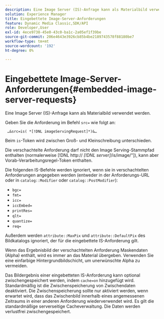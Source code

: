 ```yaml
---
description: Eine Image Server (IS)-Anfrage kann als Materialbild verwendet werden.
solution: Experience Manager
title: Eingebettete Image-Server-Anforderungen
feature: Dynamic Media Classic,SDK/API
role: Developer,User
exl-id: 4ece9738-45e0-43c0-ba1c-2a05ef1f39be
source-git-commit: 206e4643e3926cb85b4be2189743578f88180be7
workflow-type: tm+mt
source-wordcount: '192'
ht-degree: 0%

---
```


# Eingebettete Image-Server-Anforderungen{#embedded-image-server-requests}

Eine Image Server (IS)-Anfrage kann als Materialbild verwendet werden.

Geben Sie die Anforderung im Befehl `src=` wie folgt an:

` …&src=is( *[!DNL imageServingRequest]*)&…`

Beim `is`-Token wird zwischen Groß- und Kleinschreibung unterschieden.

Die verschachtelte Anforderung darf nicht den Image Serving-Stammpfad enthalten (normalerweise [!DNL http:// *[!DNL server]*/is/image/&quot;]), kann aber Vorab-Verarbeitungsregel-Token enthalten.

Die folgenden IS-Befehle werden ignoriert, wenn sie in verschachtelten Anforderungen angegeben werden (entweder in der Anforderungs-URL oder in `catalog::Modifier` oder `catalog::PostModifier`):

* `bgc=`
* `fmt=`
* `icc=`
* `iccEmbed=`
* `printRes=`
* `qlt=`
* `quantize=`
* `req=`

Außerdem werden `attribute::MaxPix` und `attribute::DefaultPix` des Bildkatalogs ignoriert, der für die eingebettete IS-Anforderung gilt.

Wenn das Ergebnisbild der verschachtelten Anforderung Maskendaten (Alpha) enthält, wird es immer an das Material übergeben. Verwenden Sie eine einfarbige Hintergrundbildschicht, um unerwünschte Alpha zu vermeiden.

Das Bildergebnis einer eingebetteten IS-Anforderung kann optional zwischengespeichert werden, indem `cache=on` hinzugefügt wird. Standardmäßig ist die Zwischenspeicherung von Zwischendaten deaktiviert. Die Zwischenspeicherung sollte nur aktiviert werden, wenn erwartet wird, dass das Zwischenbild innerhalb eines angemessenen Zeitraums in einer anderen Anforderung wiederverwendet wird. Es gilt die standardmäßige serverseitige Cacheverwaltung. Die Daten werden verlustfrei zwischengespeichert.
